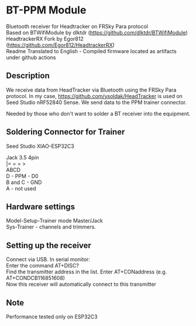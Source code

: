 # BT-PPM Module
Bluetooth receiver for Headtracker on FRSky Para protocol  
Based on BTWifiModule by dlktdr (https://github.com/dlktdr/BTWifiModule)  
HeadtrackerRX Fork by Egor812 (https://github.com/Egor812/HeadtrackerRX)  
Readme Translated to English - Compiled firmware located as artifacts under github actions  

## Description
We receive data from HeadTracker via Bluetooth using the FRSky Para protocol. In my case, https://github.com/ysoldak/HeadTracker is used on Seed Studio nRF52840 Sense. We send data to the PPM trainer connector.  

Needed by those who don't want to solder a BT receiver into the equipment.  

## Soldering Connector for Trainer
Seed Studio XIAO-ESP32C3  

Jack 3.5 4pin  
|= = = >  
ABCD  
D - PPM - D0  
B and C - GND  
A - not used  

## Hardware settings
Model-Setup-Trainer mode Master/Jack  
Sys-Trainer - channels and trimmers.  

## Setting up the receiver
Connect via USB. In serial monitor:  
Enter the command AT+DISC?  
Find the transmitter address in the list. Enter AT+CONaddress (e.g. AT+CONDCB116851608)  
Now this receiver will automatically connect to this transmitter  

## Note
Performance tested only on ESP32C3  
